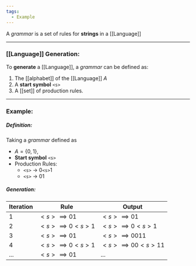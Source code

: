 ```yaml
---
tags:
  - Example
---
```

A _grammar_ is a set of rules for **strings** in a [[Language]]

---
### [[Language]] Generation:
To **generate** a [[Language]], a _grammar_ can be defined as:
1. The [[alphabet]] of the [[Language]] $A$
2. A **start symbol** `<s>`
3. A [[set]] of production rules.

--- 
### Example:
##### Definition:
Taking a _grammar_ defined as 
- $A = \{0, 1\}$, 
- **Start symbol** `<s>`
- Production Rules:
	- `<s>` $\rightarrow$ 0`<s>`1
	- `<s>` $\rightarrow$ 01

##### Generation:

| Iteration | Rule                 | Output                 |
| --------- | -------------------- | ---------------------- |
| 1         | $<s> \implies 01$    | $<s> \implies 01$      |
| 2         | $<s> \implies 0<s>1$ | $<s> \implies 0<s>1$   |
| 3         | $<s> \implies 01$    | $<s> \implies 0011$    |
| 4         | $<s> \implies 0<s>1$ | $<s> \implies 00<s>11$ |
| ...       | $<s> \implies 01$    | ...                    |
